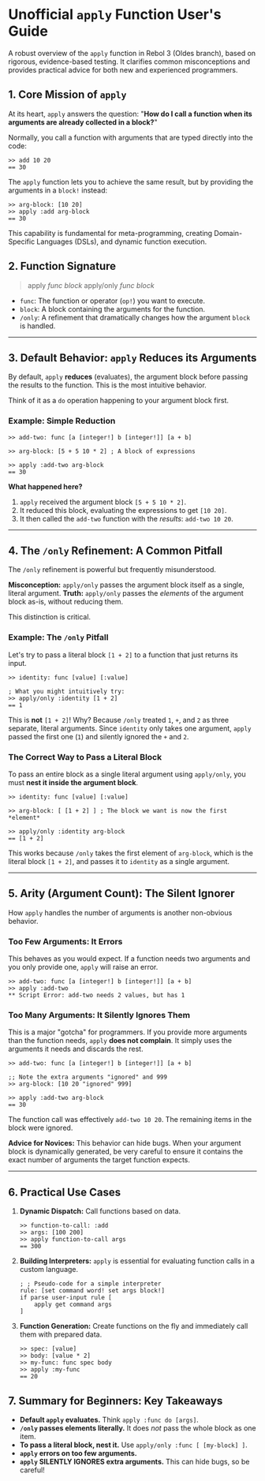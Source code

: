 # Unofficial `apply` Function User's Guide

A robust overview of the `apply` function in Rebol 3 (Oldes branch), based on rigorous, evidence-based testing. It clarifies common misconceptions and provides practical advice for both new and experienced programmers.

## 1. Core Mission of `apply`

At its heart, `apply` answers the question: "**How do I call a function when its arguments are already collected in a block?**"

Normally, you call a function with arguments that are typed directly into the code:

```rebol
>> add 10 20
== 30
```

The `apply` function lets you to achieve the same result, but by providing the arguments in a `block!` instead:

```rebol
>> arg-block: [10 20]
>> apply :add arg-block
== 30
```

This capability is fundamental for meta-programming, creating Domain-Specific Languages (DSLs), and dynamic function execution.

## 2. Function Signature

> apply *func block*
> apply/only *func block*


* `func`: The function or operator (`op!`) you want to execute.
* `block`: A block containing the arguments for the function.
* `/only`: A refinement that dramatically changes how the argument `block` is handled.

---

## 3. Default Behavior: `apply` Reduces its Arguments

By default, `apply` **reduces** (evaluates), the argument block before passing the results to the function. This is the most intuitive behavior.

Think of it as a `do` operation happening to your argument block first.

### Example: Simple Reduction

```rebol
>> add-two: func [a [integer!] b [integer!]] [a + b]

>> arg-block: [5 + 5 10 * 2] ; A block of expressions

>> apply :add-two arg-block
== 30
```

**What happened here?**

1. `apply` received the argument block `[5 + 5 10 * 2]`.
2. It reduced this block, evaluating the expressions to get `[10 20]`.
3. It then called the `add-two` function with the *results*: `add-two 10 20`.

---

## 4. The `/only` Refinement: A Common Pitfall

The `/only` refinement is powerful but frequently misunderstood.

**Misconception:** `apply/only` passes the argument block itself as a single, literal argument.
**Truth:** `apply/only` passes the *elements* of the argument block as-is, without reducing them.

This distinction is critical.

### Example: The `/only` Pitfall

Let's try to pass a literal block `[1 + 2]` to a function that just returns its input.

```rebol
>> identity: func [value] [:value]

; What you might intuitively try:
>> apply/only :identity [1 + 2]
== 1
```

This is **not** `[1 + 2]`! Why? Because `/only` treated `1`, `+`, and `2` as three separate, literal arguments. Since `identity` only takes one argument, `apply` passed the first one (`1`) and silently ignored the `+` and `2`.

### The Correct Way to Pass a Literal Block

To pass an entire block as a single literal argument using `apply/only`, you must **nest it inside the argument block**.

```rebol
>> identity: func [value] [:value]

>> arg-block: [ [1 + 2] ] ; The block we want is now the first *element*

>> apply/only :identity arg-block
== [1 + 2]
```

This works because `/only` takes the first element of `arg-block`, which is the literal block `[1 + 2]`, and passes it to `identity` as a single argument.

---

## 5. Arity (Argument Count): The Silent Ignorer

How `apply` handles the number of arguments is another non-obvious behavior.

### Too Few Arguments: It Errors

This behaves as you would expect. If a function needs two arguments and you only provide one, `apply` will raise an error.

```rebol
>> add-two: func [a [integer!] b [integer!]] [a + b]
>> apply :add-two
** Script Error: add-two needs 2 values, but has 1
```

### Too Many Arguments: It Silently Ignores Them

This is a major "gotcha" for programmers. If you provide more arguments than the function needs, `apply` **does not complain**. It simply uses the arguments it needs and discards the rest.

```rebol
>> add-two: func [a [integer!] b [integer!]] [a + b]

;; Note the extra arguments "ignored" and 999
>> arg-block: [10 20 "ignored" 999]

>> apply :add-two arg-block
== 30
```

The function call was effectively `add-two 10 20`. The remaining items in the block were ignored.

**Advice for Novices:** This behavior can hide bugs. When your argument block is dynamically generated, be very careful to ensure it contains the exact number of arguments the target function expects.

---

## 6. Practical Use Cases

1. **Dynamic Dispatch:** Call functions based on data.
   
   ```rebol
   >> function-to-call: :add
   >> args: [100 200]
   >> apply function-to-call args
   == 300
   ```
2. **Building Interpreters:** `apply` is essential for evaluating function calls in a custom language.
   
   ```rebol
   ; ; Pseudo-code for a simple interpreter
   rule: [set command word! set args block!]
   if parse user-input rule [
       apply get command args
   ]
   ```
3. **Function Generation:** Create functions on the fly and immediately call them with prepared data.
   
   ```rebol
   >> spec: [value]
   >> body: [value * 2]
   >> my-func: func spec body
   >> apply :my-func
   == 20
   ```

## 7. Summary for Beginners: Key Takeaways

* **Default `apply` evaluates.** Think `apply :func do [args]`.
* **`/only` passes elements literally.** It does *not* pass the whole block as one item.
* **To pass a literal block, nest it.** Use `apply/only :func [ [my-block] ]`.
* **`apply` errors on too few arguments.**
* **`apply` SILENTLY IGNORES extra arguments.** This can hide bugs, so be careful!

